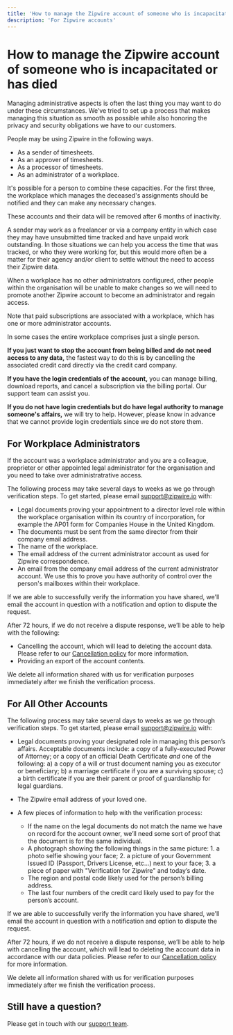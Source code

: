 ```yaml
---
title: 'How to manage the Zipwire account of someone who is incapacitated or has died'
description: 'For Zipwire accounts'
---
```


# How to manage the Zipwire account of someone who is incapacitated or has died

Managing administrative aspects is often the last thing you may want to do under these circumstances. We’ve tried to set up a process that makes managing this situation as smooth as possible while also honoring the privacy and security obligations we have to our customers.

People may be using Zipwire in the following ways.

- As a sender of timesheets.
- As an approver of timesheets.
- As a processor of timesheets.
- As an administrator of a workplace.

It's possible for a person to combine these capacities. For the first three, the workplace which manages the deceased's assignments should be notified and they can make any necessary changes.

These accounts and their data will be removed after 6 months of inactivity.

A sender may work as a freelancer or via a company entity in which case they may have unsubmitted time tracked and have unpaid work outstanding. In those situations we can help you access the time that was tracked, or who they were working for, but this would more often be a matter for their agency and/or client to settle without the need to access their Zipwire data.

When a workplace has no other administrators configured, other people within the organisation will be unable to make changes so we will need to promote another Zipwire account to become an administrator and regain access.

Note that paid subscriptions are associated with a workplace, which has one or more administrator accounts.

In some cases the entire workplace comprises just a single person.

**If you just want to stop the account from being billed and do not need access to any data,** the fastest way to do this is by cancelling the associated credit card directly via the credit card company.

**If you have the login credentials of the account,** you can manage billing, download reports, and cancel a subscription via the billing portal. Our support team can assist you.

**If you do not have login credentials but do have legal authority to manage someone's affairs,** we will try to help. However, please know in advance that we cannot provide login credentials since we do not store them.

## For Workplace Administrators

If the account was a workplace administrator and you are a colleague, proprieter or other appointed legal administrator for the organisation and you need to take over administratrative access.

The following process may take several days to weeks as we go through verification steps. To get started, please email [support@zipwire.io](mailto:support@zipwire.io) with:

* Legal documents proving your appointment to a director level role within the workplace organisation within its country of incorporation, for example the AP01 form for Companies House in the United Kingdom.
* The documents must be sent from the same director from their company email address.
* The name of the workplace.
* The email address of the current administrator account as used for Zipwire correspondence.
* An email from the company email address of the current administrator account. We use this to prove you have authority of control over the person's mailboxes within their workplace.

If we are able to successfully verify the information you have shared, we'll email the account in question with a notification and option to dispute the request.

After 72 hours, if we do not receive a dispute response, we’ll be able to help with the following:

* Cancelling the account, which will lead to deleting the account data. Please refer to our [Cancellation policy](../cancellation/index.md) for more information.
* Providing an export of the account contents.

We delete all information shared with us for verification purposes immediately after we finish the verification process.

## For All Other Accounts

The following process may take several days to weeks as we go through verification steps. To get started, please email [support@zipwire.io](mailto:support@zipwire.io) with:

* Legal documents proving your designated role in managing this person’s affairs. Acceptable documents include: a copy of a fully-executed Power of Attorney; or a copy of an official Death Certificate *and* one of the following: a) a copy of a will or trust document naming you as executor or beneficiary; b) a marriage certificate if you are a surviving spouse; c) a birth certificate if you are their parent or proof of guardianship for legal guardians.
* The Zipwire email address of your loved one.
* A few pieces of information to help with the verification process:

  - If the name on the legal documents do not match the name we have on record for the account owner, we’ll need some sort of proof that the document is for the same individual.
  - A photograph showing the following things in the same picture: 1. a photo selfie showing your face; 2. a picture of your Government Issued ID (Passport, Drivers License, etc...) next to your face; 3. a piece of paper with "Verification for Zipwire" and today’s date.
  - The region and postal code likely used for the person’s billing address.
  - The last four numbers of the credit card likely used to pay for the person’s account.

If we are able to successfully verify the information you have shared, we'll email the account in question with a notification and option to dispute the request.

After 72 hours, if we do not receive a dispute response, we’ll be able to help with cancelling the account, which will lead to deleting the account data in accordance with our data policies. Please refer to our [Cancellation policy](../cancellation/index.md) for more information.

We delete all information shared with us for verification purposes immediately after we finish the verification process.

## Still have a question?

Please get in touch with our [support team](mailto:support@zipwire.io).

